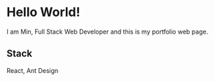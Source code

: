 # Hello World!
I am Min, Full Stack Web Developer
and this is my portfolio web page.

## Stack
React, Ant Design